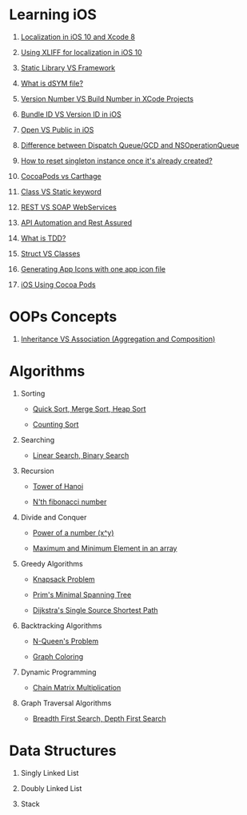 # Learning iOS

1. [Localization in iOS 10 and Xcode 8](https://github.com/AnirudhDas/AniruddhaDas.github.io/blob/master/iOS/Localization/Localization.md)

2. [Using XLIFF for localization in iOS 10](https://github.com/AnirudhDas/AniruddhaDas.github.io/blob/master/iOS/Using%20Xliff/Using%20XLIFF%20for%20localization%20in%20iOS%2010.md)

3. [Static Library VS Framework](https://github.com/AnirudhDas/AniruddhaDas.github.io/blob/master/iOS/Static%20Library%20VS%20Frameworks/Static%20Library%20VS%20Frameworks.md)

4. [What is dSYM file?](https://github.com/AnirudhDas/AniruddhaDas.github.io/blob/master/iOS/dSYM%20file/What%20is%20dSYM%20file%3F.md)

5. [Version Number VS Build Number in XCode Projects](https://github.com/AnirudhDas/AniruddhaDas.github.io/blob/master/iOS/Version%20Number%20VS%20Build%20Number%20in%20XCode%20Projects/Version%20Number%20VS%20Build%20Number%20in%20XCode%20Projects.md)

6. [Bundle ID VS Version ID in iOS](https://github.com/AnirudhDas/AniruddhaDas.github.io/blob/master/iOS/Bundle%20Id%20VS%20Version%20Id/Bundle%20Id%20VS%20App%20Id%20in%20iOS.md)

7. [Open VS Public in iOS](https://github.com/AnirudhDas/AniruddhaDas.github.io/blob/master/iOS/OpenVsPublic/OpenVsPublic.md)

8. [Difference between Dispatch Queue/GCD and NSOperationQueue](https://github.com/AnirudhDas/AniruddhaDas.github.io/blob/master/iOS/GCDvsNSOperationQueue/GCDvsNSOperationQueue.md)

9. [How to reset singleton instance once it's already created?](https://github.com/AnirudhDas/AniruddhaDas.github.io/blob/master/iOS/ResetSingleton/ResetSingleton.md)

10. [CocoaPods vs Carthage](https://github.com/AnirudhDas/AniruddhaDas.github.io/blob/master/iOS/CocoaPodsvsCarthage/CocoaPodsvsCarthage.md)

11. [Class VS Static keyword](https://github.com/AnirudhDas/AniruddhaDas.github.io/blob/master/iOS/ClassVSStatic/ClassVSStatic.md)

12. [REST VS SOAP WebServices](https://github.com/AnirudhDas/AniruddhaDas.github.io/blob/master/iOS/RESTvsSOAP/RESTvsSOAP.md)

13. [API Automation and Rest Assured](https://github.com/AnirudhDas/AniruddhaDas.github.io/blob/master/iOS/RestAssured/RestAssured.md)

14. [What is TDD?](https://github.com/AnirudhDas/AniruddhaDas.github.io/blob/master/iOS/TDD/TDD.md)

15. [Struct VS Classes](https://github.com/AnirudhDas/AniruddhaDas.github.io/blob/master/iOS/StructvsClasses/StructvsClasses.md)

16. [Generating App Icons with one app icon file](https://github.com/AnirudhDas/AniruddhaDas.github.io/blob/master/iOS/GeneratingAppIcons/GeneratingAppIcons.md)

17. [iOS Using Cocoa Pods](https://github.com/AnirudhDas/AniruddhaDas.github.io/blob/master/iOS/CocoaPods/CocoaPods.md)

# OOPs Concepts

1. [Inheritance VS Association (Aggregation and Composition)](https://github.com/AnirudhDas/AniruddhaDas.github.io/blob/master/OOPs/Inheritance%20VS%20Association/Inheritance%20VS%20Association%20(Aggregation%20and%20Composition).md)

# Algorithms

1. Sorting
	* [Quick Sort, Merge Sort, Heap Sort](https://github.com/AnirudhDas/AniruddhaDas.github.io/blob/master/Algorithms/Sorting/Quick%20Sort%2C%20Merge%20Sort%2C%20Heap%20Sort/Sorting.md)

	* [Counting Sort](https://github.com/AnirudhDas/AniruddhaDas.github.io/blob/master/Algorithms/Sorting/Counting%20Sort/CountingSort.md)

2. Searching
	* [Linear Search, Binary Search](https://github.com/AnirudhDas/AniruddhaDas.github.io/blob/master/Algorithms/Searching/Search.md)

3. Recursion
	* [Tower of Hanoi](https://github.com/AnirudhDas/AniruddhaDas.github.io/blob/master/Algorithms/Recursion/TowerOfHanoi/Tower%20of%20Hanoi.md)

	* [N'th fibonacci number](https://github.com/AnirudhDas/AniruddhaDas.github.io/blob/master/Algorithms/Recursion/Fibonacci/Fibonacci.md)

4. Divide and Conquer
	* [Power of a number (x^y)](https://github.com/AnirudhDas/AniruddhaDas.github.io/blob/master/Algorithms/Divide%20and%20Conquer/Power/Power.md)

	* [Maximum and Minimum Element in an array](https://github.com/AnirudhDas/AniruddhaDas.github.io/blob/master/Algorithms/Divide%20and%20Conquer/MaxMin/MaxMin.md)

5. Greedy Algorithms
	* [Knapsack Problem](https://github.com/AnirudhDas/AniruddhaDas.github.io/blob/master/Algorithms/Greedy%20Algorithms/Knapsack/Knapsack.md)

	* [Prim's Minimal Spanning Tree](https://github.com/AnirudhDas/AniruddhaDas.github.io/blob/master/Algorithms/Greedy%20Algorithms/Prim/Prim.md)

	* [Dijkstra's Single Source Shortest Path](https://github.com/AnirudhDas/AniruddhaDas.github.io/blob/master/Algorithms/Greedy%20Algorithms/Dijkstra/Dijkstra.md)

6. Backtracking Algorithms
	* [N-Queen's Problem](https://github.com/AnirudhDas/AniruddhaDas.github.io/blob/master/Algorithms/Backtracking%20Algorithms/N%20-%20Queen/N-Queen's%20Problem.md)

	* [Graph Coloring](https://github.com/AnirudhDas/AniruddhaDas.github.io/blob/master/Algorithms/Backtracking%20Algorithms/Graph%20Colouring/Graph%20Coloring%20Algorithm.md)

7. Dynamic Programming
	* [Chain Matrix Multiplication](https://github.com/AnirudhDas/AniruddhaDas.github.io/blob/master/Algorithms/Dynamic%20Programming/Matrix%20Chain/Chain%20Matrix%20Multiplication.md)

8. Graph Traversal Algorithms
	* [Breadth First Search, Depth First Search](https://github.com/AnirudhDas/AniruddhaDas.github.io/blob/master/Algorithms/Graph%20Traversal%20Algorithms/BFS-DFS/BFSDFS.md)

# Data Structures

1. Singly Linked List

2. Doubly Linked List

3. Stack